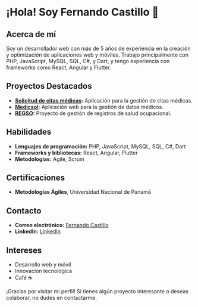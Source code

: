 # ¡Hola! Soy Fernando Castillo 👋

## Acerca de mí
Soy un desarrollador web con más de 5 años de experiencia en la creación y optimización de aplicaciones web y móviles. Trabajo principalmente con PHP, JavaScript, MySQL, SQL, C#, y Dart, y tengo experiencia con frameworks como React, Angular y Flutter.

## Proyectos Destacados
- **[Solicitud de citas médicas](enlace-al-repositorio):** Aplicación para la gestión de citas médicas.
- **[Medicsol](enlace-al-repositorio):** Aplicación web para la gestión de datos médicos.
- **[REGSO](enlace-al-repositorio):** Proyecto de gestión de registros de salud ocupacional.

## Habilidades
- **Lenguajes de programación:** PHP, JavaScript, MySQL, SQL, C#, Dart
- **Frameworks y bibliotecas:** React, Angular, Flutter
- **Metodologías:** Agile, Scrum

## Certificaciones
- **Metodologías Ágiles**, Universidad Nacional de Panamá

## Contacto
- **Correo electrónico:** [Fernando Castillo](nando.castillov@outlook.com)
- **LinkedIn:** [LinkedIn](https://www.linkedin.com/in/fernando-castillo-vald%C3%A9s-38458aa1/)

## Intereses
- Desarrollo web y móvil
- Innovación tecnológica
- Café ☕

¡Gracias por visitar mi perfil! Si tienes algún proyecto interesante o deseas colaborar, no dudes en contactarme.
